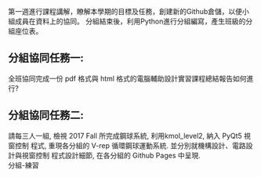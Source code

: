 第一週進行課程講解，瞭解本學期的目標及任務，創建新的Github倉儲，以便小組成員在資料上的協同。
分組結束後，利用Python進行分組編寫，產生班級的分組座位表。
## 分組協同任務一:
全班協同完成一份 pdf 格式與 html 格式的電腦輔助設計實習課程總結報告如何進行?
## 分組協同任務二:
請每三人一組, 檢視 2017 Fall 所完成鋼球系統, 利用kmol_level2, 納入 PyQt5 視窗控制
程式, 重現各分組的 V-rep 循環鋼球運動系統. 並分別就機構設計、電路設計與視窗控制
程式設計細節, 在各分組的 Github Pages 中呈現.
<br>
<a herf="https://www.youtube.com/watch?v=ntJZYp6JEH4&feature=youtu.be">分組-練習</a>
